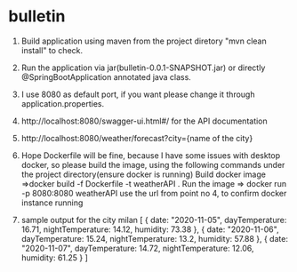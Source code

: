 # bulletin
1. Build application using maven from the project diretory "mvn clean install" to check.
2. Run the application via jar(bulletin-0.0.1-SNAPSHOT.jar) or  directly @SpringBootApplication annotated java class.
3. I use 8080 as default port, if you want please change it through application.properties.
4. http://localhost:8080/swagger-ui.html#/ for the API documentation 
5. http://localhost:8080/weather/forecast?city={name of the city}

6. Hope Dockerfile will be fine, because I have some issues with desktop docker, so please build the image, 
using the following commands under the project directory(ensure docker is running)
Build docker image  =>docker build -f Dockerfile -t weatherAPI .
Run the image => docker run -p 8080:8080 weatherAPI
use the url from point no 4, to confirm docker instance running

7. sample output for the city milan
[
{
date: "2020-11-05",
dayTemperature: 16.71,
nightTemperature: 14.12,
humidity: 73.38
},
{
date: "2020-11-06",
dayTemperature: 15.24,
nightTemperature: 13.2,
humidity: 57.88
},
{
date: "2020-11-07",
dayTemperature: 14.72,
nightTemperature: 12.06,
humidity: 61.25
}
]
